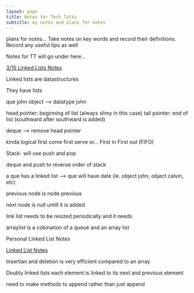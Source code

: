 ```yaml
---
layout: page
title: Notes for Tech Talks
subtitle: my notes and plans for notes
---
```

plans for notes...
Take notes on key words and record their definitions. Record any useful tips as well

Notes for TT will go under here...

[3/15 Linked Lists Notes](https://github.com/nighthawkcoders/nighthawk_csa/wiki/Tri-3:-Tech-Talk-1:-Linked-Lists-Part-2)

Linked lists are datastructures

They have lists


que john object --> datatype john

head pointer: beginning of list (always slimy in this case)
tail pointer: end of list (southward after southward is added)

deque --> remove head pointer

kinda logical first come first serve
or...
First in First out (FIFO)


Stack- will use push and pop

deque and push to reverse order of stack

a que has a linked list --> que will have date (ie. object john, object calvin, etc)

previous node is node previous

next node is null untill it is added


link list needs to be resized periodically and it needs

arraylist is a cobination of a queue and an array list

Personal Linked List Notes

[Linked List Notes](https://www.youtube.com/watch?v=njTh_OwMljA)

Insertian and deletion is very efficient compared to an array

Doubly linked lists each element is linked to its next and previous element



need to make methods to append rather than just append 

